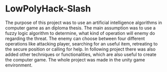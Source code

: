 # LowPolyHack-Slash
The purpose of this project was to use an artificial intelligence algorithms
in computer game as an diploma thesis. The main assumption was to use a fuzzy logic algorithm to determine, what kind
of operation will enemy do regarding the threat. The enemy can choose between four different
operations like attacking player, searching for an useful item, retreating to the secure position or
calling for help. In following project there was also added other techniques or functionalities, which
are also useful to create the computer game. The whole project was made in the unity game
environment.
